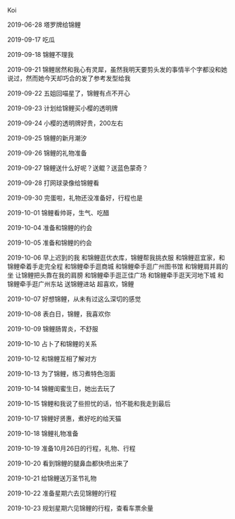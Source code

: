 Koi

2019-06-28
塔罗牌给锦鲤

2019-09-17
吃瓜

2019-09-18
锦鲤不理我

2019-09-21
锦鲤居然和我心有灵犀，虽然我明天要剪头发的事情半个字都没和她说过，然而她今天却巧合的发了参考发型给我

2019-09-22
五姐回喵星了，锦鲤有点不开心

2019-09-23
计划给锦鲤买小樱的透明牌

2019-09-24
小樱的透明牌好贵，200左右

2019-09-25
锦鲤的新月潮汐

2019-09-26
锦鲤的礼物准备

2019-09-27
锦鲤送什么好呢？送鲲？送蓝色蒙奇？

2019-09-28
打网球录像给锦鲤看

2019-09-30
完蛋啦，礼物还没准备好，行程也是

2019-10-01
锦鲤看帅哥，生气、吃醋

2019-10-04
准备和锦鲤的约会

2019-10-05
准备和锦鲤的约会

2019-10-06
早上迟到的我
和锦鲤逛优衣库，锦鲤帮我挑衣服
和锦鲤逛宜家，和锦鲤牵着手走完全程
和锦鲤牵手逛商城
和锦鲤牵手逛广州图书馆
和锦鲤肩并肩的坐
让锦鲤把头靠在我的肩膀
和锦鲤牵手逛正佳广场
和锦鲤牵手逛天河地下城
和锦鲤牵手逛广州东站
送锦鲤进站
超喜欢，锦鲤

2019-10-07
好想锦鲤，从未有过这么深切的感觉

2019-10-08
表白日，锦鲤，我喜欢你

2019-10-09
锦鲤肠胃炎，不舒服

2019-10-10
占卜了和锦鲤的关系

2019-10-12
和锦鲤互相了解对方

2019-10-13
为了锦鲤，练习煮特色泡面

2019-10-14
锦鲤闺蜜生日，她出去玩了

2019-10-15
锦鲤和我说了些担忧的话，怕不能和我走到最后

2019-10-17
锦鲤好贤惠，煮好吃的给天猫

2019-10-18
锦鲤礼物准备

2019-10-19
准备10月26日的行程，礼物、行程

2019-10-20
看到锦鲤的腿鼻血都快喷出来了

2019-10-21
给锦鲤送万圣节礼物

2019-10-22
准备星期六去见锦鲤的行程

2019-10-23
规划星期六见锦鲤的行程，查看车票余量
